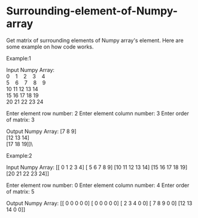 # Surrounding-element-of-Numpy-array
Get matrix of surrounding elements of Numpy array's element.
Here are some example on how code works.

Example:1

Input Numpy Array:\
0&nbsp;&nbsp;&nbsp;&nbsp;1&nbsp;&nbsp;&nbsp;&nbsp;2&nbsp;&nbsp;&nbsp;&nbsp;3&nbsp;&nbsp;&nbsp;&nbsp;4\
5&nbsp;&nbsp;&nbsp;&nbsp;6&nbsp;&nbsp;&nbsp;&nbsp;7&nbsp;&nbsp;&nbsp;&nbsp;8&nbsp;&nbsp;&nbsp;&nbsp;9\
10 11 12 13 14\
15 16 17 18 19\
20 21 22 23 24

Enter element row number: 2
Enter element column number: 3
Enter order of matrix: 3

Output Numpy Array:
 [7  8  9]\
 [12 13 14]\
 [17 18 19]]\


Example:2

Input Numpy Array:
[[ 0  1  2  3  4]
 [ 5  6  7  8  9]
 [10 11 12 13 14]
 [15 16 17 18 19]
 [20 21 22 23 24]]

Enter element row number: 0
Enter element column number: 4
Enter order of matrix: 5

Output Numpy Array:
[[ 0  0  0  0  0]
 [ 0  0  0  0  0]
 [ 2  3  4  0  0]
 [ 7  8  9  0  0]
 [12 13 14  0  0]]

